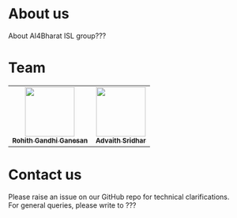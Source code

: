 # About us

About AI4Bharat ISL group???

# Team

<table>
  <tr>
    <td align="center"><a href="http://github.com/gRohith327"><img src="https://avatars0.githubusercontent.com/u/36641932?v=4" width="100px;" alt=""/><br /><sub><b>Rohith Gandhi Ganesan</b></sub></a></td>
    <td align="center"><a href="https://github.com/ads28"><img src="https://avatars0.githubusercontent.com/u/36174577?v=4" width="100px;" alt=""/><br /><sub><b>Advaith Sridhar</b></sub></a></td>
  </tr>
</table>

# Contact us

Please raise an issue on our GitHub repo for technical clarifications.  
For general queries, please write to ???
